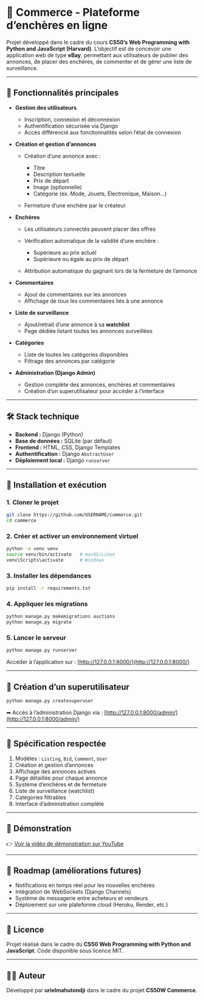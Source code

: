 # 🛒 Commerce - Plateforme d’enchères en ligne

Projet développé dans le cadre du cours **CS50’s Web Programming with Python and JavaScript (Harvard)**.
L’objectif est de concevoir une application web de type **eBay**, permettant aux utilisateurs de publier des annonces, de placer des enchères, de commenter et de gérer une liste de surveillance.

---

## 📌 Fonctionnalités principales

* **Gestion des utilisateurs**

  * Inscription, connexion et déconnexion
  * Authentification sécurisée via Django
  * Accès différencié aux fonctionnalités selon l’état de connexion

* **Création et gestion d’annonces**

  * Création d’une annonce avec :

    * Titre
    * Description textuelle
    * Prix de départ
    * Image (optionnelle)
    * Catégorie (ex. Mode, Jouets, Électronique, Maison…)
  * Fermeture d’une enchère par le créateur

* **Enchères**

  * Les utilisateurs connectés peuvent placer des offres
  * Vérification automatique de la validité d’une enchère :

    * Supérieure au prix actuel
    * Supérieure ou égale au prix de départ
  * Attribution automatique du gagnant lors de la fermeture de l’annonce

* **Commentaires**

  * Ajout de commentaires sur les annonces
  * Affichage de tous les commentaires liés à une annonce

* **Liste de surveillance**

  * Ajout/retrait d’une annonce à sa **watchlist**
  * Page dédiée listant toutes les annonces surveillées

* **Catégories**

  * Liste de toutes les catégories disponibles
  * Filtrage des annonces par catégorie

* **Administration (Django Admin)**

  * Gestion complète des annonces, enchères et commentaires
  * Création d’un superutilisateur pour accéder à l’interface

---

## 🛠️ Stack technique

* **Backend :** Django (Python)
* **Base de données :** SQLite (par défaut)
* **Frontend :** HTML, CSS, Django Templates
* **Authentification :** Django `AbstractUser`
* **Déploiement local :** Django `runserver`

---


## 🚀 Installation et exécution

### 1. Cloner le projet

```bash
git clone https://github.com/USERNAME/commerce.git
cd commerce
```

### 2. Créer et activer un environnement virtuel

```bash
python -m venv venv
source venv/bin/activate   # macOS/Linux
venv\Scripts\activate      # Windows
```

### 3. Installer les dépendances

```bash
pip install -r requirements.txt
```

### 4. Appliquer les migrations

```bash
python manage.py makemigrations auctions
python manage.py migrate
```

### 5. Lancer le serveur

```bash
python manage.py runserver
```

Accéder à l’application sur : [http://127.0.0.1:8000/](http://127.0.0.1:8000/)

---

## 👤 Création d’un superutilisateur

```bash
python manage.py createsuperuser
```

➡ Accès à l’administration Django via : [http://127.0.0.1:8000/admin/](http://127.0.0.1:8000/admin/)

---

## 📝 Spécification respectée

1. Modèles : `Listing`, `Bid`, `Comment`, `User`
2. Création et gestion d’annonces
3. Affichage des annonces actives
4. Page détaillée pour chaque annonce
5. Système d’enchères et de fermeture
6. Liste de surveillance (watchlist)
7. Catégories filtrables
8. Interface d’administration complète

---

## 📸 Démonstration

👉 [Voir la vidéo de démonstration sur YouTube](https://youtu.be/F8QGseH9P2Y?si=7Y87rqFSxqt62YxX)

---

## 📌 Roadmap (améliorations futures)

* Notifications en temps réel pour les nouvelles enchères
* Intégration de WebSockets (Django Channels)
* Système de messagerie entre acheteurs et vendeurs
* Déploiement sur une plateforme cloud (Heroku, Render, etc.)

---

## 📜 Licence

Projet réalisé dans le cadre du **CS50 Web Programming with Python and JavaScript**.
Code disponible sous licence MIT.

---

## 👨‍💻 Auteur

Développé par **urielmahutondji** dans le cadre du projet **CS50W Commerce**.
